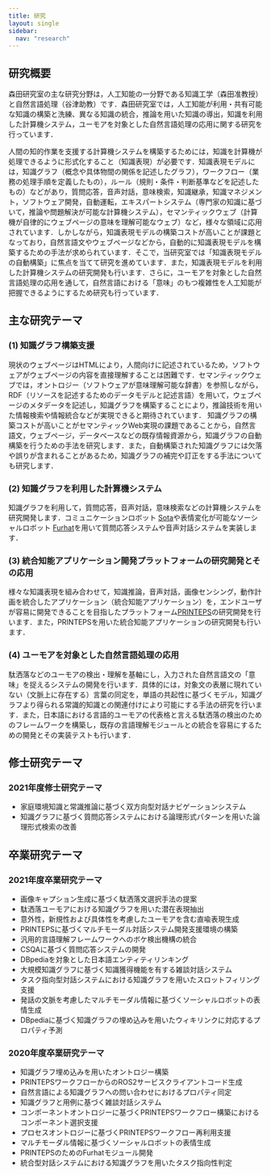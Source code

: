 ```yaml
---
title: 研究
layout: single
sidebar:
  nav: "research"
---
```

## 研究概要
森田研究室の主な研究分野は，人工知能の一分野である知識工学（森田准教授）と自然言語処理（谷津助教）です．森田研究室では，人工知能が利用・共有可能な知識の構築と洗練、異なる知識の統合，推論を用いた知識の導出，知識を利用した計算機システム，ユーモアを対象とした自然言語処理の応用に関する研究を行っています．

人間の知的作業を支援する計算機システムを構築するためには，知識を計算機が処理できるように形式化すること（知識表現）が必要です．知識表現モデルには，知識グラフ（概念や具体物間の関係を記述したグラフ），ワークフロー（業務の処理手順を定義したもの），ルール（規則・条件・判断基準などを記述したもの）などがあり，質問応答，音声対話，意味検索，知識継承，知識マネジメント，ソフトウェア開発，自動運転，エキスパートシステム（専門家の知識に基づいて，推論や問題解決が可能な計算機システム），セマンティックウェブ（計算機が自律的にウェブページの意味を理解可能なウェブ）など，様々な領域に応用されています．しかしながら，知識表現モデルの構築コストが高いことが課題となっており，自然言語文やウェブページなどから，自動的に知識表現モデルを構築するための手法が求められています．そこで，当研究室では「知識表現モデルの自動構築」に焦点を当てて研究を進めています．また，知識表現モデルを利用した計算機システムの研究開発も行います．さらに，ユーモアを対象とした自然言語処理の応用を通して，自然言語における「意味」のもつ複雑性を人工知能が把握できるようにするため研究も行っています．

## 主な研究テーマ
### (1)	知識グラフ構築支援
現状のウェブページはHTMLにより，人間向けに記述されているため，ソフトウェアがウェブページの内容を直接理解することは困難です．セマンティックウェブでは，オントロジー（ソフトウェアが意味理解可能な辞書）を参照しながら，RDF（リソースを記述するためのデータモデルと記述言語）を用いて，ウェブページのメタデータを記述し，知識グラフを構築することにより，推論技術を用いた情報検索や情報統合などが実現できると期待されています．
知識グラフの構築コストが高いことがセマンティックWeb実現の課題であることから，自然言語文，ウェブページ，データベースなどの既存情報資源から，知識グラフの自動構築を行うための手法を研究します．また，自動構築された知識グラフには欠落や誤りが含まれることがあるため，知識グラフの補完や訂正をする手法についても研究します．

### (2)	知識グラフを利用した計算機システム
知識グラフを利用して，質問応答，音声対話，意味検索などの計算機システムを研究開発します．コミュニケーションロボット [Sota](https://www.vstone.co.jp/products/sota/)や表情変化が可能なソーシャルロボット [Furhat](https://furhatrobotics.com/)を用いて質問応答システムや音声対話システムを実装します．

### (3)	統合知能アプリケーション開発プラットフォームの研究開発とその応用
様々な知識表現を組み合わせて，知識推論，音声対話，画像センシング，動作計画を統合したアプリケーション（統合知能アプリケーション）を，エンドユーザが容易に開発できることを目指したプラットフォーム[PRINTEPS](https://printeps.org/)の研究開発を行います．また，PRINTEPSを用いた統合知能アプリケーションの研究開発も行います．

### (4)	ユーモアを対象とした自然言語処理の応用
駄洒落などのユーモアの検出・理解を基軸にし，入力された自然言語文の「意味」を捉えるシステムの開発を行います．具体的には，対象文の表層に現れていない（文脈上に存在する）言葉の同定を，単語の共起性に基づくモデル，知識グラフより得られる常識的知識との関連付けにより可能にする手法の研究を行います．また，日本語における言語的ユーモアの代表格と言える駄洒落の検出のためのフレームワークを構築し，既存の言語理解モジュールとの統合を容易にするための開発とその実装テストも行います． 

## 修士研究テーマ
### 2021年度修士研究テーマ
* 家庭環境知識と常識推論に基づく双方向型対話ナビゲーションシステム
* 知識グラフに基づく質問応答システムにおける論理形式パターンを用いた論理形式検索の改善

## 卒業研究テーマ

### 2021年度卒業研究テーマ
* 画像キャプション生成に基づく駄洒落文選択手法の提案
* 駄洒落ユーモアにおける知識グラフを用いた潜在表現抽出
* 意外性，新規性および具体性を考慮したユーモアを含む直喩表現生成
* PRINTEPSに基づくマルチモーダル対話システム開発支援環境の構築
* 汎用的言語理解フレームワークへのボケ検出機構の統合
* CSQAに基づく質問応答システムの開発
* DBpediaを対象とした日本語エンティティリンキング
* 大規模知識グラフに基づく知識獲得機能を有する雑談対話システム
* タスク指向型対話システムにおける知識グラフを用いたスロットフィリング支援
* 発話の文脈を考慮したマルチモーダル情報に基づくソーシャルロボットの表情生成
* DBpediaに基づく知識グラフの埋め込みを用いたウィキリンクに対応するプロパティ予測

### 2020年度卒業研究テーマ
* 知識グラフ埋め込みを用いたオントロジー構築
* PRINTEPSワークフローからのROS2サービスクライアントコード生成
* 自然言語による知識グラフへの問い合わせにおけるプロパティ同定
* 知識グラフと用例に基づく雑談対話システム
* コンポーネントオントロジーに基づくPRINTEPSワークフロー構築におけるコンポーネント選択支援
* プロセスオントロジーに基づくPRINTEPSワークフロー再利用支援
* マルチモーダル情報に基づくソーシャルロボットの表情生成
* PRINTEPSのためのFurhatモジュール開発
* 統合型対話システムにおける知識グラフを用いたタスク指向性判定